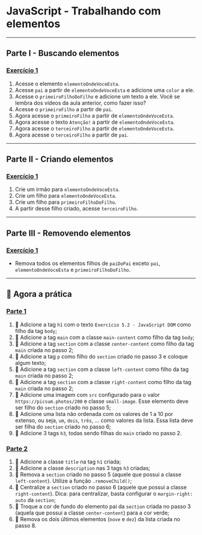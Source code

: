 # JavaScript - Trabalhando com elementos

---

## Parte I - Buscando elementos

### [Exercício 1](./exercise_1/)

1. Acesse o elemento `elementoOndeVoceEsta`.
2. Acesse `pai` a partir de `elementoOndeVoceEsta` e adicione uma `color` a ele.
3. Acesse o `primeiroFilhoDoFilho` e adicione um texto a ele. Você se lembra dos vídeos da aula anterior, como fazer isso?
4. Acesse o `primeiroFilho` a partir de `pai`.
5. Agora acesse o `primeiroFilho` a partir de `elementoOndeVoceEsta`.
6. Agora acesse o texto `Atenção!` a partir de `elementoOndeVoceEsta`.
7. Agora acesse o `terceiroFilho` a partir de `elementoOndeVoceEsta`.
8. Agora acesse o `terceiroFilho` a partir de `pai`.

---

## Parte II - Criando elementos

### [Exercício 1](./exercise_2/)

1. Crie um irmão para `elementoOndeVoceEsta`.
2. Crie um filho para `elementoOndeVoceEsta`.
3. Crie um filho para `primeiroFilhoDoFilho`.
4. A partir desse filho criado, acesse `terceiroFilho`.

---

## Parte III - Removendo elementos

### [Exercício 1](./exercise_3/)

-   Remova todos os elementos filhos de `paiDoPai` exceto `pai`, `elementoOndeVoceEsta` e `primeiroFilhoDoFilho`.

---

## 🚀 Agora a prática

### [Parte 1](./exercise_4/)

1. 🚀 Adicione a tag `h1` com o texto `Exercício 5.2 - JavaScript DOM` como filho da tag `body`;
2. 🚀 Adicione a tag `main` com a classe `main-content` como filho da tag `body`;
3. 🚀 Adicione a tag `section` com a classe `center-content` como filho da tag `main` criada no passo 2;
4. 🚀 Adicione a tag `p` como filho do `section` criado no passo 3 e coloque algum texto;
5. 🚀 Adicione a tag `section` com a classe `left-content` como filho da tag `main` criada no passo 2;
6. 🚀 Adicione a tag `section` com a classe `right-content` como filho da tag `main` criada no passo 2;
7. 🚀 Adicione uma imagem com `src` configurado para o valor `https://picsum.photos/200` e classe `small-image`. Esse elemento deve ser filho do `section` criado no passo 5;
8. 🚀 Adicione uma lista não ordenada com os valores de 1 a 10 por extenso, ou seja, `um`, `dois`, `três`, ... como valores da lista. Essa lista deve ser filha do `section` criado no passo 6;
9. 🚀 Adicione 3 tags `h3`, todas sendo filhas do `main` criado no passo 2.

### [Parte 2](./exercise_5/)

1. 🚀 Adicione a classe `title` na tag `h1` criada;
2. 🚀 Adicione a classe `description` nas 3 tags `h3` criadas;
3. 🚀 Remova a `section` criado no passo 5 (aquele que possui a classe `left-content`). Utilize a função `.removeChild()`;
4. 🚀 Centralize a `section` criado no passo 6 (aquele que possui a classe `right-content`). Dica: para centralizar, basta configurar o `margin-right: auto` da `section`;
5. 🚀 Troque a cor de fundo do elemento pai da `section` criada no passo 3 (aquela que possui a classe `center-content`) para a cor verde;
6. 🚀 Remova os dois últimos elementos (`nove` e `dez`) da lista criada no passo 8.
